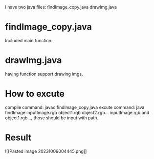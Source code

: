 I have two java files: findImage_copy.java drawImg.java
# findImage_copy.java
Included main function.

# drawImg.java
having function support drawing imgs.

# How to excute
compile command: javac findImage_copy.java 
excute command: java findImage inputImage.rgb object1.rgb object2.rgb...
inputImage.rgb and object1.rgb..., those should be input with path.

# Result
![[Pasted image 20231009004445.png]]